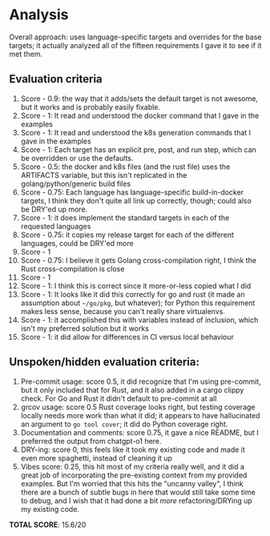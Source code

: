 # Analysis

Overall approach: uses language-specific targets and overrides for the base targets; it actually analyzed all of the
fifteen requirements I gave it to see if it met them.

## Evaluation criteria

1.  Score - 0.9: the way that it adds/sets the default target is not awesome, but it works and is probably easily
    fixable.
2.  Score - 1: It read and understood the docker command that I gave in the examples
3.  Score - 1: It read and understood the k8s generation commands that I gave in the examples
4.  Score - 1: Each target has an explicit pre, post, and run step, which can be overridden or use the defaults.
5.  Score - 0.5: the docker and k8s files (and the rust file) uses the ARTIFACTS variable, but this isn't replicated in
    the golang/python/generic build files
6.  Score - 0.75: Each language has language-specific build-in-docker targets, I think they don't quite all link up
    correctly, though; could also be DRY'ed up more.
7.  Score - 1: it does implement the standard targets in each of the requested languages
8.  Score - 0.75: it copies my release target for each of the different languages, could be DRY'ed more
9.  Score - 1
10. Score - 0.75: I believe it gets Golang cross-compilation right, I think the Rust cross-compilation is close
11. Score - 1
12. Score - 1: I think this is correct since it more-or-less copied what I did
13. Score - 1: It looks like it did this correctly for go and rust (it made an assumption about `~/go/pkg`, but
    whatever); for Python this requirement makes less sense, because you can't really share virtualenvs.
14. Score - 1: it accomplished this with variables instead of inclusion, which isn't my preferred solution but it works
15. Score - 1: it did allow for differences in CI versus local behaviour

## Unspoken/hidden evaluation criteria:

1.  Pre-commit usage: score 0.5, it did recognize that I'm using pre-commit, but it only included that for Rust, and it
    also added in a cargo clippy check.  For Go and Rust it didn't default to pre-commit at all
2.  grcov usage: score 0.5 Rust coverage looks right, but testing coverage locally needs more work than what it did; it
    appears to have hallucinated an argument to `go tool cover`; it did do Python coverage right.
3.  Documentation and comments: score 0.75, it gave a nice README, but I preferred the output from chatgpt-o1 here.
4.  DRY-ing: score 0, this feels like it took my existing code and made it even more spaghetti, instead of cleaning it
    up
5.  Vibes score: 0.25, this hit most of my criteria really well, and it did a great job of incorporating the
    pre-existing context from my provided examples.  But I'm worried that this hits the "uncanny valley", I think there
    are a bunch of subtle bugs in here that would still take some time to debug, and I wish that it had done a bit
    _more_ refactoring/DRYing up my existing code.

**TOTAL SCORE**: 15.6/20
